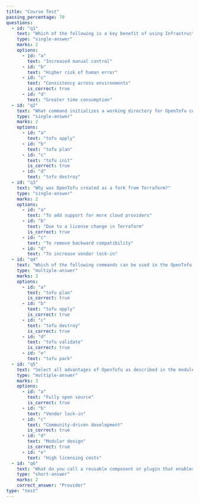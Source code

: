 ```yaml
---
title: "Course Test"
passing_percentage: 70
questions:
  - id: "q1"
    text: "Which of the following is a key benefit of using Infrastructure as Code (IaC) compared to manual infrastructure provisioning?"
    type: "single-answer"
    marks: 2
    options:
      - id: "a"
        text: "Increased manual control"
      - id: "b"
        text: "Higher risk of human error"
      - id: "c"
        text: "Consistency across environments"
        is_correct: true
      - id: "d"
        text: "Greater time consumption"
  - id: "q2"
    text: "What command initializes a working directory for OpenTofu configuration files?"
    type: "single-answer"
    marks: 2
    options:
      - id: "a"
        text: "tofu apply"
      - id: "b"
        text: "tofu plan"
      - id: "c"
        text: "tofu init"
        is_correct: true
      - id: "d"
        text: "tofu destroy"
  - id: "q3"
    text: "Why was OpenTofu created as a fork from Terraform?"
    type: "single-answer"
    marks: 2
    options:
      - id: "a"
        text: "To add support for more cloud providers"
      - id: "b"
        text: "Due to a license change in Terraform"
        is_correct: true
      - id: "c"
        text: "To remove backward compatibility"
      - id: "d"
        text: "To increase vendor lock-in"
  - id: "q4"
    text: "Which of the following commands can be used in the OpenTofu workflow? (Choose all that apply)"
    type: "multiple-answer"
    marks: 3
    options:
      - id: "a"
        text: "tofu plan"
        is_correct: true
      - id: "b"
        text: "tofu apply"
        is_correct: true
      - id: "c"
        text: "tofu destroy"
        is_correct: true
      - id: "d"
        text: "tofu validate"
        is_correct: true
      - id: "e"
        text: "tofu pack"
  - id: "q5"
    text: "Select all advantages of OpenTofu as described in the module."
    type: "multiple-answer"
    marks: 3
    options:
      - id: "a"
        text: "Fully open source"
        is_correct: true
      - id: "b"
        text: "Vendor lock-in"
      - id: "c"
        text: "Community-driven development"
        is_correct: true
      - id: "d"
        text: "Modular design"
        is_correct: true
      - id: "e"
        text: "High licensing costs"
  - id: "q6"
    text: "What do you call a reusable component or plugin that enables interaction with a cloud or service in OpenTofu?"
    type: "short-answer"
    marks: 2
    correct_answer: "Provider"
type: "test"
---
```

